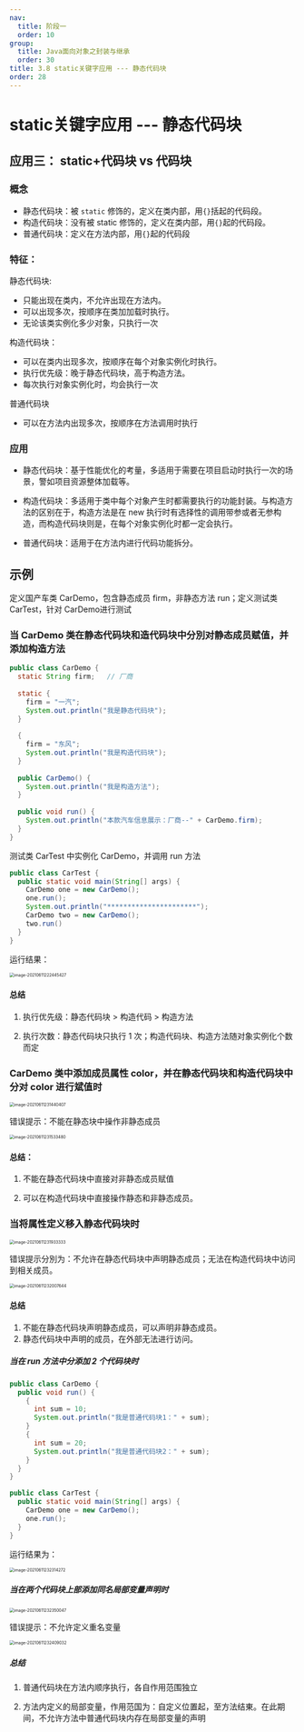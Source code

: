 ```yaml
---
nav:
  title: 阶段一
  order: 10
group:
  title: Java面向对象之封装与继承
  order: 30
title: 3.8 static关键字应用 --- 静态代码块
order: 28
---
```


# static关键字应用 --- 静态代码块

## 应用三： static+代码块 vs 代码块

### 概念

- 静态代码块：被 `static` 修饰的，定义在类内部，用`{}`括起的代码段。
- 构造代码块：没有被 static 修饰的，定义在类内部，用`{}`起的代码段。
- 普通代码块：定义在方法内部，用`{}`起的代码段

### 特征：

静态代码块:

-  只能出现在类内，不允许出现在方法内。
- 可以出现多次，按顺序在类加加载时执行。
- 无论该类实例化多少对象，只执行一次

构造代码块：

- 可以在类内出现多次，按顺序在每个对象实例化时执行。
- 执行优先级：晚于静态代码块，高于构造方法。
- 每次执行对象实例化时，均会执行一次

普通代码块

- 可以在方法内出现多次，按顺序在方法调用时执行

### 应用

- 静态代码块：基于性能优化的考量，多适用于需要在项目启动时执行一次的场景，警如项目资源整体加载等。

- 构造代码块：多适用于类中每个对象产生时都需要执行的功能封装。与构造方法的区别在于，构造方法是在 new 执行时有选择性的调用带参或者无参构造，而构造代码块则是，在每个对象实例化时都一定会执行。

- 普通代码块：适用于在方法内进行代码功能拆分。

## 示例

定义国产车类 CarDemo，包含静态成员 firm，非静态方法 run；定义测试类 CarTest，针对 CarDemo进行测试

### 当 CarDemo 类在静态代码块和造代码块中分別对静态成员赋值，并添加构造方法

```java
public class CarDemo {
  static String firm;	// 厂商
  
  static {
    firm = "一汽";
    System.out.println("我是静态代码块");
  }
  
  {
    firm = "东风";
    System.out.println("我是构造代码块");
  }
  
  public CarDemo() {
    System.out.println("我是构造方法");
  }
  
  public void run() {
    System.out.println("本款汽车信息展示：厂商--" + CarDemo.firm);
  }
}
```

测试类 CarTest 中实例化 CarDemo，并调用 run 方法

```java
public class CarTest {
  public static void main(String[] args) {
    CarDemo one = new CarDemo();
    one.run();
    System.out.println("**********************");
    CarDemo two = new CarDemo();
    two.run()
  }
}
```

运行结果：

<img src="https://wsk-mweb.oss-cn-hangzhou.aliyuncs.com/ipic/2021-06-11-142451.png" alt="image-20210611222445427" style="zoom:50%;" />

#### 总结

1. 执行优先级：静态代码块 > 构造代码 > 构造方法

2. 执行次数：静态代码块只执行 1 次；构造代码块、构造方法随对象实例化个数而定

### CarDemo 类中添加成员属性 color，并在静态代码块和构造代码块中分对 color 进行斌值时

<img src="https://wsk-mweb.oss-cn-hangzhou.aliyuncs.com/ipic/2021-06-11-151448.png" alt="image-20210611231440407" style="zoom:50%;" />

错误提示：不能在静态块中操作非静态成员

<img src="https://wsk-mweb.oss-cn-hangzhou.aliyuncs.com/ipic/2021-06-11-151537.png" alt="image-20210611231533480" style="zoom:50%;" />

#### 总结：

1. 不能在静态代码块中直接对非静态成员赋值

2. 可以在构造代码块中直接操作静态和非静态成员。

### 当将属性定义移入静态代码块时

<img src="https://wsk-mweb.oss-cn-hangzhou.aliyuncs.com/ipic/2021-06-11-151937.png" alt="image-20210611231933333" style="zoom:50%;" />

错误提示分別为：不允许在静态代码块中声明静态成员；无法在构造代码块中访问到相关成员。

<img src="https://wsk-mweb.oss-cn-hangzhou.aliyuncs.com/ipic/2021-06-11-152012.png" alt="image-20210611232007644" style="zoom:50%;" />

#### 总结

1. 不能在静态代码块声明静态成员，可以声明非静态成员。
2. 静态代码块中声明的成员，在外部无法进行访问。

##### 当在 run 方法中分添加 2 个代码块时

```java
public class CarDemo {
  public void run() {
    {
      int sum = 10;
      System.out.println("我是普通代码块1：" + sum);
    }
    {
      int sum = 20;
      System.out.println("我是普通代码块2：" + sum);
    }
  }
}
```

```java
public class CarTest {
  public static void main(String[] args) {
    CarDemo one = new CarDemo();
    one.run();
  }
}
```

运行结果为：

<img src="https://wsk-mweb.oss-cn-hangzhou.aliyuncs.com/ipic/2021-06-11-152318.png" alt="image-20210611232314272" style="zoom:50%;" />

##### 当在两个代码块上部添加同名局部变量声明时

<img src="https://wsk-mweb.oss-cn-hangzhou.aliyuncs.com/ipic/2021-06-11-152354.png" alt="image-20210611232350047" style="zoom:50%;" />

错误提示：不允许定义重名变量

<img src="https://wsk-mweb.oss-cn-hangzhou.aliyuncs.com/ipic/2021-06-11-152413.png" alt="image-20210611232409032" style="zoom:50%;" />

##### 总结

1. 普通代码块在方法内顺序执行，各自作用范围独立

2. 方法内定义的局部变量，作用范国为：自定义位置起，至方法结東。在此期间，不允许方法中普通代码块内存在局部变量的声明